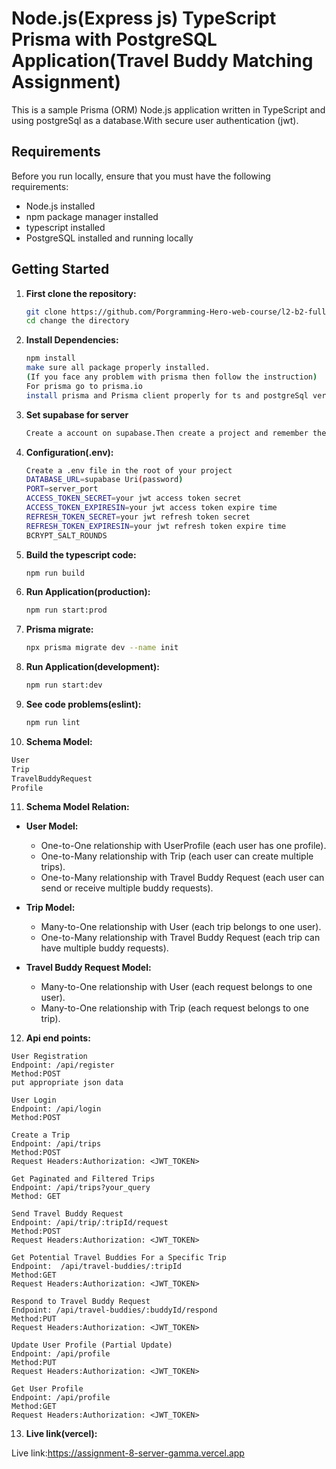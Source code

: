 # Node.js(Express js) TypeScript Prisma with PostgreSQL Application(Travel Buddy Matching Assignment)

This is a sample Prisma (ORM) Node.js application written in TypeScript and using postgreSql as a database.With secure user authentication (jwt).

## Requirements

Before you run locally, ensure that you must have the following requirements:

- Node.js installed
- npm package manager installed
- typescript installed
- PostgreSQL installed and running locally

## Getting Started

1. **First clone the repository:**

   ```bash
   git clone https://github.com/Porgramming-Hero-web-course/l2-b2-fullstack-track-assignment-8-roy-Pritom
   cd change the directory
2. **Install Dependencies:**

   ```bash
   npm install
   make sure all package properly installed.
   (If you face any problem with prisma then follow the instruction)
   For prisma go to prisma.io
   install prisma and Prisma client properly for ts and postgreSql version.
3. **Set supabase for server**

   ```bash
   Create a account on supabase.Then create a project and remember the password.In project setting database section there is a Connection string copy the uri for connect to your server.
4. **Configuration(.env):**

   ```bash
   Create a .env file in the root of your project
   DATABASE_URL=supabase Uri(password)
   PORT=server_port
   ACCESS_TOKEN_SECRET=your jwt access token secret
   ACCESS_TOKEN_EXPIRESIN=your jwt access token expire time
   REFRESH_TOKEN_SECRET=your jwt refresh token secret
   REFRESH_TOKEN_EXPIRESIN=your jwt refresh token expire time
   BCRYPT_SALT_ROUNDS
5. **Build the typescript code:**

   ```bash
   npm run build
6. **Run Application(production):**

   ```bash
   npm run start:prod
7. **Prisma migrate:**

   ```bash
   npx prisma migrate dev --name init
8. **Run Application(development):**

   ```bash
   npm run start:dev
9. **See code problems(eslint):**

   ```bash
   npm run lint
10. **Schema Model:**

   ```bash
   User
   Trip
   TravelBuddyRequest
   Profile
   ```
11. **Schema Model Relation:**

- **User Model:**
  - One-to-One relationship with UserProfile (each user has one profile).
  - One-to-Many relationship with Trip (each user can create multiple trips).
  - One-to-Many relationship with Travel Buddy Request (each user can send or receive multiple buddy requests).

- **Trip Model:**
  - Many-to-One relationship with User (each trip belongs to one user).
  - One-to-Many relationship with Travel Buddy Request (each trip can have multiple buddy requests).

- **Travel Buddy Request Model:**
  - Many-to-One relationship with User (each request belongs to one user).
  - Many-to-One relationship with Trip (each request belongs to one trip).

12. **Api end points:**
   ```
   User Registration
   Endpoint: /api/register
   Method:POST
   put appropriate json data

   User Login
   Endpoint: /api/login
   Method:POST

   Create a Trip
   Endpoint: /api/trips
   Method:POST
   Request Headers:Authorization: <JWT_TOKEN>

   Get Paginated and Filtered Trips
   Endpoint: /api/trips?your_query
   Method: GET

   Send Travel Buddy Request
   Endpoint: /api/trip/:tripId/request
   Method:POST
   Request Headers:Authorization: <JWT_TOKEN>

   Get Potential Travel Buddies For a Specific Trip
   Endpoint:  /api/travel-buddies/:tripId
   Method:GET
   Request Headers:Authorization: <JWT_TOKEN>

   Respond to Travel Buddy Request
   Endpoint: /api/travel-buddies/:buddyId/respond
   Method:PUT
   Request Headers:Authorization: <JWT_TOKEN>

   Update User Profile (Partial Update)
   Endpoint: /api/profile
   Method:PUT
   Request Headers:Authorization: <JWT_TOKEN>

   Get User Profile
   Endpoint: /api/profile
   Method:GET
   Request Headers:Authorization: <JWT_TOKEN>
   ```
13. **Live link(vercel):**

   
Live link:https://assignment-8-server-gamma.vercel.app
